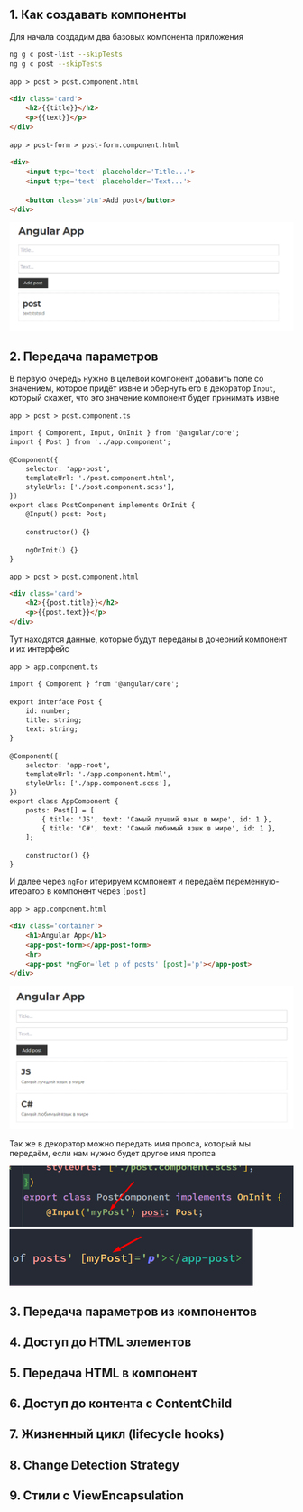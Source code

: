 
## 1. Как создавать компоненты

Для начала создадим два базовых компонента приложения

```bash
ng g c post-list --skipTests
ng g c post --skipTests
```

`app > post > post.component.html`
```HTML
<div class='card'>
	<h2>{{title}}</h2>
	<p>{{text}}</p>
</div>
```

`app > post-form > post-form.component.html`
```HTML
<div>
	<input type='text' placeholder='Title...'>
	<input type='text' placeholder='Text...'>

	<button class='btn'>Add post</button>
</div>
```

![](_png/Pasted%20image%2020230702132009.png)

## 2. Передача параметров

В первую очередь нужно в целевой компонент добавить поле со значением, которое придёт извне и обернуть его в декоратор `Input`, который скажет, что это значение компонент будет принимать извне

`app > post > post.component.ts`
```TS
import { Component, Input, OnInit } from '@angular/core';
import { Post } from '../app.component';

@Component({
	selector: 'app-post',
	templateUrl: './post.component.html',
	styleUrls: ['./post.component.scss'],
})
export class PostComponent implements OnInit {
	@Input() post: Post;

	constructor() {}

	ngOnInit() {}
}
```

`app > post > post.component.html`
```HTML
<div class='card'>
	<h2>{{post.title}}</h2>
	<p>{{post.text}}</p>
</div>
```

Тут находятся данные, которые будут переданы в дочерний компонент и их интерфейс

`app > app.component.ts`
```TS
import { Component } from '@angular/core';

export interface Post {
	id: number;
	title: string;
	text: string;
}

@Component({
	selector: 'app-root',
	templateUrl: './app.component.html',
	styleUrls: ['./app.component.scss'],
})
export class AppComponent {
	posts: Post[] = [
		{ title: 'JS', text: 'Самый лучший язык в мире', id: 1 },
		{ title: 'C#', text: 'Самый любимый язык в мире', id: 1 },
	];

	constructor() {}
}
```

И далее через `ngFor` итерируем компонент и передаём переменную-итератор в компонент через `[post]`

`app > app.component.html`
```HTML
<div class='container'>
	<h1>Angular App</h1>
	<app-post-form></app-post-form>
	<hr>
	<app-post *ngFor='let p of posts' [post]='p'></app-post>
</div>
```

![](_png/Pasted%20image%2020230702140712.png)

Так же в декоратор можно передать имя пропса, который мы передаём, если нам нужно будет другое имя пропса

![](_png/Pasted%20image%2020230702140836.png)
![](_png/Pasted%20image%2020230702140838.png)

## 3. Передача параметров из компонентов






## 4. Доступ до HTML элементов






## 5. Передача HTML в компонент






## 6. Доступ до контента с ContentChild






## 7. Жизненный цикл (lifecycle hooks)






## 8. Change Detection Strategy






## 9. Стили с ViewEncapsulation


















